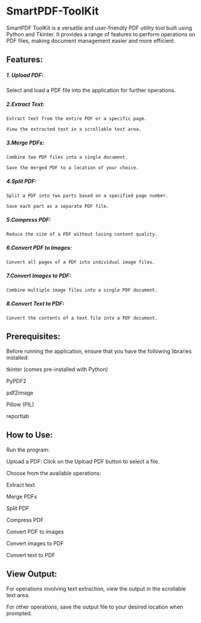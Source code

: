 # SmartPDF-ToolKit
SmartPDF ToolKit is a versatile and user-friendly PDF utility tool built using Python and Tkinter. It provides a range of features to perform operations on PDF files, making document management easier and more efficient.

## Features:
##### 1. Upload PDF:

  Select and load a PDF file into the application for further operations.

##### 2.Extract Text:

    Extract text from the entire PDF or a specific page.
    
    View the extracted text in a scrollable text area.
    
##### 3.Merge PDFs:

    Combine two PDF files into a single document.
    
    Save the merged PDF to a location of your choice.
    
##### 4.Split PDF:

    Split a PDF into two parts based on a specified page number.
    
    Save each part as a separate PDF file.
    
##### 5.Compress PDF:

    Reduce the size of a PDF without losing content quality.
    
##### 6.Convert PDF to Images:

    Convert all pages of a PDF into individual image files.
    
##### 7.Convert Images to PDF:

    Combine multiple image files into a single PDF document.
    
##### 8.Convert Text to PDF:

    Convert the contents of a text file into a PDF document.

    
## Prerequisites:

 Before running the application, ensure that you have the following libraries installed:
 
   tkinter (comes pre-installed with Python)
   
   PyPDF2
   
   pdf2image
   
   Pillow (PIL)
   
   reportlab
   

## How to Use:

  Run the program:

  Upload a PDF: Click on the Upload PDF button to select a file.

  Choose from the available operations:

  Extract text
  
  Merge PDFs
  
  Split PDF
  
  Compress PDF
  
  Convert PDF to images
  
  Convert images to PDF
  
  Convert text to PDF
  
## View Output:

  For operations involving text extraction, view the output in the scrollable text area.
  
  For other operations, save the output file to your desired location when prompted.










